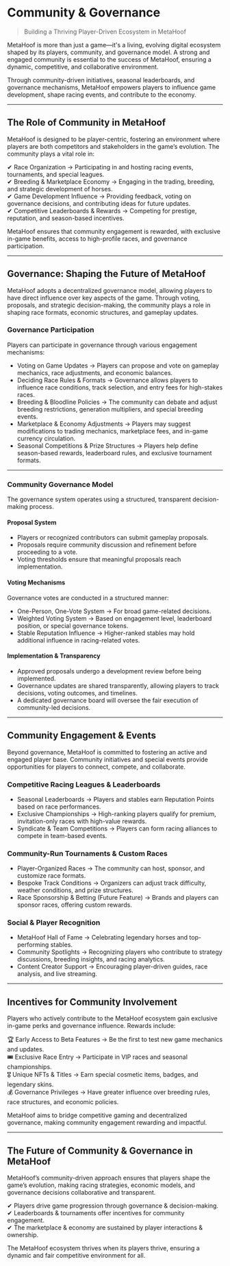 # Community & Governance <!-- {docsify-ignore} -->

> Building a Thriving Player-Driven Ecosystem in MetaHoof

MetaHoof is more than just a game—it's a living, evolving digital ecosystem shaped by its players, community, and
governance model. A strong and engaged community is essential to the success of MetaHoof, ensuring a dynamic,
competitive, and collaborative environment.

Through community-driven initiatives, seasonal leaderboards, and governance mechanisms, MetaHoof empowers players to
influence game development, shape racing events, and contribute to the economy.

---

## The Role of Community in MetaHoof

MetaHoof is designed to be player-centric, fostering an environment where players are both competitors and stakeholders
in the game’s evolution. The community plays a vital role in:

✔ Race Organization → Participating in and hosting racing events, tournaments, and special leagues.  
✔ Breeding & Marketplace Economy → Engaging in the trading, breeding, and strategic development of horses.  
✔ Game Development Influence → Providing feedback, voting on governance decisions, and contributing ideas for future
updates.  
✔ Competitive Leaderboards & Rewards → Competing for prestige, reputation, and season-based incentives.

MetaHoof ensures that community engagement is rewarded, with exclusive in-game benefits, access to high-profile races,
and governance participation.

---

## Governance: Shaping the Future of MetaHoof

MetaHoof adopts a decentralized governance model, allowing players to have direct influence over key aspects of the
game. Through voting, proposals, and strategic decision-making, the community plays a role in shaping race formats,
economic structures, and gameplay updates.

### Governance Participation

Players can participate in governance through various engagement mechanisms:

- Voting on Game Updates → Players can propose and vote on gameplay mechanics, race adjustments, and economic balances.
- Deciding Race Rules & Formats → Governance allows players to influence race conditions, track selection, and entry
  fees for high-stakes races.
- Breeding & Bloodline Policies → The community can debate and adjust breeding restrictions, generation multipliers, and
  special breeding events.
- Marketplace & Economy Adjustments → Players may suggest modifications to trading mechanics, marketplace fees, and
  in-game currency circulation.
- Seasonal Competitions & Prize Structures → Players help define season-based rewards, leaderboard rules, and exclusive
  tournament formats.

---

### Community Governance Model

The governance system operates using a structured, transparent decision-making process.

#### Proposal System

- Players or recognized contributors can submit gameplay proposals.
- Proposals require community discussion and refinement before proceeding to a vote.
- Voting thresholds ensure that meaningful proposals reach implementation.

#### Voting Mechanisms

Governance votes are conducted in a structured manner:

- One-Person, One-Vote System → For broad game-related decisions.
- Weighted Voting System → Based on engagement level, leaderboard position, or special governance tokens.
- Stable Reputation Influence → Higher-ranked stables may hold additional influence in racing-related votes.

#### Implementation & Transparency

- Approved proposals undergo a development review before being implemented.
- Governance updates are shared transparently, allowing players to track decisions, voting outcomes, and timelines.
- A dedicated governance board will oversee the fair execution of community-led decisions.

---

## Community Engagement & Events

Beyond governance, MetaHoof is committed to fostering an active and engaged player base. Community initiatives and
special events provide opportunities for players to connect, compete, and collaborate.

### Competitive Racing Leagues & Leaderboards

- Seasonal Leaderboards → Players and stables earn Reputation Points based on race performances.
- Exclusive Championships → High-ranking players qualify for premium, invitation-only races with high-value rewards.
- Syndicate & Team Competitions → Players can form racing alliances to compete in team-based events.

### Community-Run Tournaments & Custom Races

- Player-Organized Races → The community can host, sponsor, and customize race formats.
- Bespoke Track Conditions → Organizers can adjust track difficulty, weather conditions, and prize structures.
- Race Sponsorship & Betting (Future Feature) → Brands and players can sponsor races, offering custom rewards.

### Social & Player Recognition

- MetaHoof Hall of Fame → Celebrating legendary horses and top-performing stables.
- Community Spotlights → Recognizing players who contribute to strategy discussions, breeding insights, and racing
  analytics.
- Content Creator Support → Encouraging player-driven guides, race analysis, and live streaming.

---

## Incentives for Community Involvement

Players who actively contribute to the MetaHoof ecosystem gain exclusive in-game perks and governance influence. Rewards
include:

🏆 Early Access to Beta Features → Be the first to test new game mechanics and updates.  
🎟 Exclusive Race Entry → Participate in VIP races and seasonal championships.  
🎖 Unique NFTs & Titles → Earn special cosmetic items, badges, and legendary skins.  
💰 Governance Privileges → Have greater influence over breeding rules, race structures, and economic policies.

MetaHoof aims to bridge competitive gaming and decentralized governance, making community engagement rewarding and
impactful.

---

## The Future of Community & Governance in MetaHoof

MetaHoof’s community-driven approach ensures that players shape the game’s evolution, making racing strategies, economic
models, and governance decisions collaborative and transparent.

✔ Players drive game progression through governance & decision-making.  
✔ Leaderboards & tournaments offer incentives for community engagement.  
✔ The marketplace & economy are sustained by player interactions & ownership.

The MetaHoof ecosystem thrives when its players thrive, ensuring a dynamic and fair competitive environment for all.
